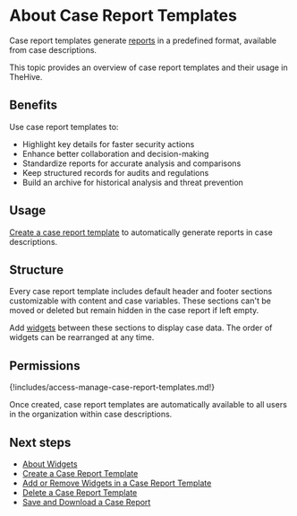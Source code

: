# About Case Report Templates

<!-- md:license Platinum -->

Case report templates generate [reports](../../../../analyst-corner/cases/case-reports/about-case-reports.md) in a predefined format, available from case descriptions.

This topic provides an overview of case report templates and their usage in TheHive.

## Benefits

Use case report templates to:

* Highlight key details for faster security actions
* Enhance better collaboration and decision-making
* Standardize reports for accurate analysis and comparisons
* Keep structured records for audits and regulations
* Build an archive for historical analysis and threat prevention

## Usage

[Create a case report template](create-a-case-report-template.md) to automatically generate reports in case descriptions.

## Structure

Every case report template includes default header and footer sections customizable with content and case variables. These sections can't be moved or deleted but remain hidden in the case report if left empty.

Add [widgets](widgets-case-report-templates.md) between these sections to display case data. The order of widgets can be rearranged at any time.

## Permissions

{!includes/access-manage-case-report-templates.md!}

Once created, case report templates are automatically available to all users in the organization within case descriptions.

<h2>Next steps</h2>

* [About Widgets](widgets-case-report-templates.md)
* [Create a Case Report Template](create-a-case-report-template.md)
* [Add or Remove Widgets in a Case Report Template](add-remove-widgets-case-report-template.md)
* [Delete a Case Report Template](delete-a-case-report-template.md)
* [Save and Download a Case Report](../../../../analyst-corner/cases/case-reports/save-download-a-case-report.md)